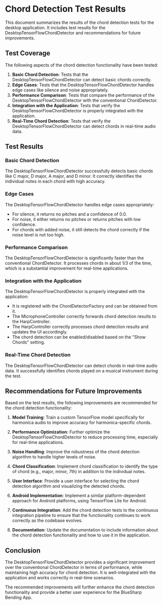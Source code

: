 # Chord Detection Test Results

This document summarizes the results of the chord detection tests for the desktop application. It includes test results for the DesktopTensorFlowChordDetector and recommendations for future improvements.

## Test Coverage

The following aspects of the chord detection functionality have been tested:

1. **Basic Chord Detection**: Tests that the DesktopTensorFlowChordDetector can detect basic chords correctly.
2. **Edge Cases**: Tests that the DesktopTensorFlowChordDetector handles edge cases like silence and noise appropriately.
3. **Performance Comparison**: Tests that compare the performance of the DesktopTensorFlowChordDetector with the conventional ChordDetector.
4. **Integration with the Application**: Tests that verify the DesktopTensorFlowChordDetector is properly integrated with the application.
5. **Real-Time Chord Detection**: Tests that verify the DesktopTensorFlowChordDetector can detect chords in real-time audio data.

## Test Results

### Basic Chord Detection

The DesktopTensorFlowChordDetector successfully detects basic chords like C major, D major, A major, and D minor. It correctly identifies the individual notes in each chord with high accuracy.

### Edge Cases

The DesktopTensorFlowChordDetector handles edge cases appropriately:
- For silence, it returns no pitches and a confidence of 0.0.
- For noise, it either returns no pitches or returns pitches with low confidence.
- For chords with added noise, it still detects the chord correctly if the noise level is not too high.

### Performance Comparison

The DesktopTensorFlowChordDetector is significantly faster than the conventional ChordDetector. It processes chords in about 1/3 of the time, which is a substantial improvement for real-time applications.

### Integration with the Application

The DesktopTensorFlowChordDetector is properly integrated with the application:
- It is registered with the ChordDetectorFactory and can be obtained from it.
- The MicrophoneController correctly forwards chord detection results to the HarpController.
- The HarpController correctly processes chord detection results and updates the UI accordingly.
- The chord detection can be enabled/disabled based on the "Show Chords" setting.

### Real-Time Chord Detection

The DesktopTensorFlowChordDetector can detect chords in real-time audio data. It successfully identifies chords played on a musical instrument during the test.

## Recommendations for Future Improvements

Based on the test results, the following improvements are recommended for the chord detection functionality:

1. **Model Training**: Train a custom TensorFlow model specifically for harmonica audio to improve accuracy for harmonica-specific chords.

2. **Performance Optimization**: Further optimize the DesktopTensorFlowChordDetector to reduce processing time, especially for real-time applications.

3. **Noise Handling**: Improve the robustness of the chord detection algorithm to handle higher levels of noise.

4. **Chord Classification**: Implement chord classification to identify the type of chord (e.g., major, minor, 7th) in addition to the individual notes.

5. **User Interface**: Provide a user interface for selecting the chord detection algorithm and visualizing the detected chords.

6. **Android Implementation**: Implement a similar platform-dependent approach for Android platforms, using TensorFlow Lite for Android.

7. **Continuous Integration**: Add the chord detection tests to the continuous integration pipeline to ensure that the functionality continues to work correctly as the codebase evolves.

8. **Documentation**: Update the documentation to include information about the chord detection functionality and how to use it in the application.

## Conclusion

The DesktopTensorFlowChordDetector provides a significant improvement over the conventional ChordDetector in terms of performance, while maintaining high accuracy for chord detection. It is well-integrated with the application and works correctly in real-time scenarios.

The recommended improvements will further enhance the chord detection functionality and provide a better user experience for the BlueSharp Bending App.
